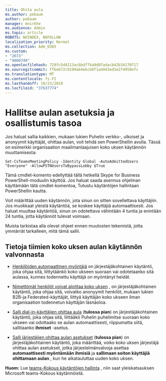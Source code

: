 ```yaml
---
title: Ohita aula
ms.author: pebaum
author: pebaum
manager: mnirkhe
ms.audience: Admin
ms.topic: article
ROBOTS: NOINDEX, NOFOLLOW
localization_priority: Normal
ms.collection: Adm_O365
ms.custom:
- "2673"
- "9000740"
ms.openlocfilehash: 729fc5d4213acbbdf74a9d07adacb42b34170717
ms.sourcegitcommit: ffbeb72c9199ab4ebcb0f1ad443ed3e2f4950efc
ms.translationtype: MT
ms.contentlocale: fi-FI
ms.lasthandoff: 10/23/2019
ms.locfileid: "37637774"
---
```

# <a name="control-lobby-settings-and-level-of-participation"></a>Hallitse aulan asetuksia ja osallistumis tasoa

Jos haluat sallia kaikkien, mukaan lukien Puhelin verkko-, ulkoiset ja anonyymit käyttäjät, ohittaa aulan, voit tehdä sen PowerShellin avulla. Tässä on esimerkki organisaation maailmanlaajuisen koko uksen käytännön muuttamisesta:

`Set-CsTeamsMeetingPolicy -Identity Global -AutoAdmittedUsers "Everyone" -AllowPSTNUsersToBypassLobby $True`

Tämä cmdlet-komento edellyttää tällä hetkellä Skype for Business PowerShell-moduulin käyttöä. Jos haluat saada asennus ohjelman käyttämään tätä cmdlet-komentoa, Tutustu käytäntöjen hallintaan PowerShellin kautta.

Voit määrittää uuden käytännön, jota sinun on sitten sovellettava käyttäjiin. Jos muokkaat yleistä käytäntöä, se koskee käyttäjiä automaattisesti. Jos haluat muuttaa käytäntöä, sinun on odotettava vähintään 4 tuntia ja enintään 24 tuntia, jotta käytännöt tulevat voimaan.

Muista tarkistaa alla olevat ohjeet ennen muutosten tekemistä, jotta ymmärrät tarkalleen, mitä tämä sallii.

## <a name="understanding-teams-meeting-lobby-policy-controls"></a>Tietoja tiimien koko uksen aulan käytännön valvonnasta

- [Henkilöiden automaattinen myöntäjä](https://docs.microsoft.com/microsoftteams/meeting-policies-in-teams#automatically-admit-people) on järjestäjäkohtainen käytäntö, joka ohjaa sitä, liittytäänkö koko ukseen suoraan vai odotetaanko sitä aulassa, kunnes todennettu käyttäjä on myöntänyt heidät.

- [Nimettömät henkilöt voivat aloittaa koko uksen](https://docs.microsoft.com/microsoftteams/meeting-policies-in-teams#allow-anonymous-people-to-start-a-meeting) , on järjestäjäkohtainen käytäntö, joka ohjaa sitä, voivatko anonyymit henkilöt, mukaan lukien B2B-ja Federated-käyttäjät, liittyä käyttäjän koko ukseen ilman organisaation todennetun käyttäjän läsnäoloa.

- [Salli dial-in-käyttäjien ohittaa aula](https://docs.microsoft.com/en-us/microsoftteams/meeting-policies-in-teams#allow-dial-in-users-to-bypass-the-lobby-coming-soon) (**tulossa pian**) on järjestäjäkohtainen käytäntö, joka ohjaa sitä, liittääkö Puhelin puhelimitse suoraan koko ukseen vai odottaako se aulan automaattisesti, riippumatta siitä, sallitaanko **ihmiset** -asetus.

- [Salli järjestäjien ohittaa aulan asetukset](https://docs.microsoft.com/microsoftteams/meeting-policies-in-teams#allow-organizers-to-override-lobby-settings-coming-soon) (**tulossa pian**) on järjestäjäkohtainen käytäntö, joka määrittää, voiko koko uksen järjestäjä ohittaa aulan asetukset, jotka järjestelmänvalvoja asettaa **automaattisesti myöntämään ihmisiä** ja **sallimaan soiton käyttäjiä ohittamaan aulan** , kun he aikatauluttaa uuden koko uksen.

**Huom:** Lue [teams-Kokous käytäntöjen hallinta](https://docs.microsoft.com/en-us/microsoftteams/meeting-policies-in-teams) , niin saat yleiskatsauksen Microsoft teams-Kokous käytännöistä.
